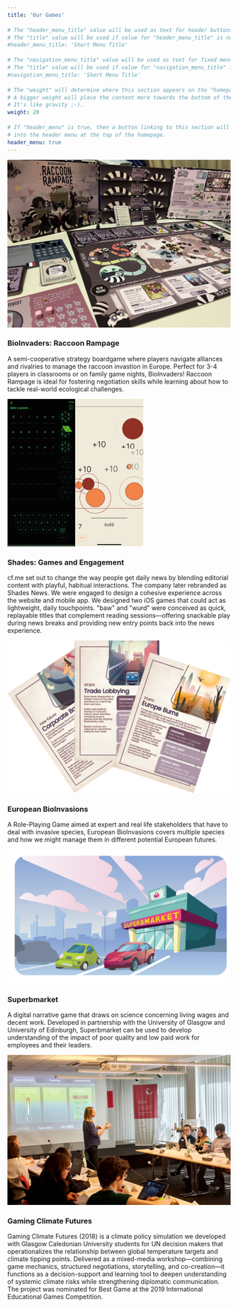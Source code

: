 ```yaml
---
title: 'Our Games'

# The "header_menu_title" value will be used as text for header buttons.
# The "title" value will be used if value for "header_menu_title" is not provided.
#header_menu_title: 'Short Menu Title'

# The "navigation_menu_title" value will be used as text for fixed menu items.
# The "title" value will be used if value for "navigation_menu_title" is not provided.
#navigation_menu_title: 'Short Menu Title'

# The "weight" will determine where this section appears on the "homepage".
# A bigger weight will place the content more towards the bottom of the page.
# It's like gravity ;-).
weight: 20

# If "header_menu" is true, then a button linking to this section will be placed
# into the header menu at the top of the homepage.
header_menu: true
---
```


![Raccoon Rampage boardgame set up on a table, components include an eye catching board, dice, raccoon tokens, player mats and cards](images/glamourshot.jpg)
### BioInvaders: Raccoon Rampage

A semi-cooperative strategy boardgame where players navigate alliances and rivalries to manage the raccoon invastion in Europe. Perfect for 3-4 players in classrooms or on family game nights, BioInvaders! Raccoon Rampage is ideal for fostering negotiation skills while learning about how to tackle real-world ecological challenges.

![Screenshots from wurd and baw, digital games designed to promote engagement on news site/app Shades News](images/shades.png)
### Shades: Games and Engagement

cf.me set out to change the way people get daily news by blending editorial content with playful, habitual
interactions. The company later rebranded as Shades News. We were engaged to design a cohesive
experience across the website and mobile app. We designed two iOS games that could act as lightweight,
daily touchpoints. "baw" and "wurd" were conceived as quick, replayable titles that complement reading
sessions—offering snackable play during news breaks and providing new entry points back into the news
experience. 

![Event cards from the roleplaying game European BioInvasions, these show events from the Near Future, 2030s and 2040s that impact the management of raccoons in europe](images/europeanBioinvasions.png)
### European BioInvasions

A Role-Playing Game aimed at expert and real life stakeholders that have to deal with invasive species, European BioInvasions covers multiple species and how we might manage them in different potential European futures.

![Screenshot from Superbmarket showing the shopfront from outside, a digital narrative game about living wage and decent work](images/superbmarket.png)
### Superbmarket

A digital narrative game that draws on science concerning living wages and decent work. Developed in partnership with the University of Glasgow and University of Edinburgh, Superbmarket can be used to develop understanding of the impact of poor quality and low paid work for employees and their leaders.

![Workshop participants gathered around tables, actively engaging with Gaming Climate Futures simulation materials; the room has a collaborative atmosphere with information on climate tipping points projected onto a big screen, suggesting a focus on climate policy discussion and group problem-solving](images/2018_gaming_climate_futures_main_project.jpg)
### Gaming Climate Futures

Gaming Climate Futures (2018) is a climate policy simulation we developed with Glasgow Caledonian
University students for UN decision makers that operationalizes the relationship between global
temperature targets and climate tipping points. Delivered as a mixed-media workshop—combining game
mechanics, structured negotiations, storytelling, and co-creation—it functions as a decision-support and
learning tool to deepen understanding of systemic climate risks while strengthening diplomatic
communication. The project was nominated for Best Game at the 2019 International Educational Games
Competition.
